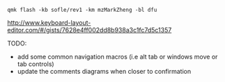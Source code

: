 `qmk flash -kb sofle/rev1 -km mzMarkZheng -bl dfu`

http://www.keyboard-layout-editor.com/#/gists/7628e4ff002dd8b938a3c1fc7d5c1357

TODO:

- add some common navigation macros (i.e alt tab or windows move or tab controls)
- update the comments diagrams when closer to confirmation
